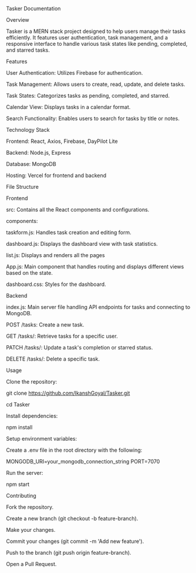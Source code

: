 Tasker Documentation


Overview

Tasker is a MERN stack project designed to help users manage their tasks efficiently. It features user authentication, task management, and a responsive interface to handle various task states like pending, completed, and starred tasks.


Features

User Authentication: Utilizes Firebase for authentication.

Task Management: Allows users to create, read, update, and delete tasks.

Task States: Categorizes tasks as pending, completed, and starred.

Calendar View: Displays tasks in a calendar format.

Search Functionality: Enables users to search for tasks by title or notes.


Technology Stack

Frontend: React, Axios, Firebase, DayPilot Lite

Backend: Node.js, Express

Database: MongoDB

Hosting: Vercel for frontend and backend 


File Structure

Frontend

src: Contains all the React components and configurations.

components:

  taskform.js: Handles task creation and editing form.
  
  dashboard.js: Displays the dashboard view with task statistics.
  
  list.js: Displays and renders all the pages 
  
App.js: Main component that handles routing and displays different views based on the state.

dashboard.css: Styles for the dashboard.


Backend

index.js: Main server file handling API endpoints for tasks and connecting to MongoDB.

POST /tasks: Create a new task.

GET /tasks/: Retrieve tasks for a specific user.

PATCH /tasks/: Update a task's completion or starred status.

DELETE /tasks/: Delete a specific task.


Usage

Clone the repository:

git clone https://github.com/IkanshGoyal/Tasker.git

cd Tasker

Install dependencies:

npm install


Setup environment variables:

Create a .env file in the root directory with the following:

MONGODB_URI=your_mongodb_connection_string
PORT=7070


Run the server:

npm start


Contributing

Fork the repository.

Create a new branch (git checkout -b feature-branch).

Make your changes.

Commit your changes (git commit -m 'Add new feature').

Push to the branch (git push origin feature-branch).

Open a Pull Request.
